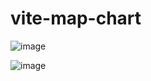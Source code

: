 # vite-map-chart

![image](https://github.com/VictorOlea/vite-map-chart/assets/90351946/da3ade81-a251-412d-83ae-a2325b82be59)

![image](https://github.com/VictorOlea/vite-map-chart/assets/90351946/a85eacef-9e33-4212-9876-aee7153fcbe0)
